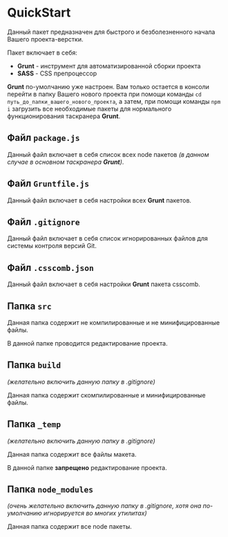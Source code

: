# QuickStart
Данный пакет предназначен для быстрого и безболезненного начала Вашего проекта-верстки.

Пакет включает в себя:
- **Grunt** - инструмент для автоматизированной сборки проекта
- **SASS** - CSS препроцессор

**Grunt** по-умолчанию уже настроен. Вам только остается в консоли перейти в папку Вашего нового проекта при помощи команды `cd путь_до_папки_вашего_нового_проекта`, а затем, при помощи команды `npm i` загрузить все необходимые пакеты для нормального функционирования таскранера **Grunt**.

## Файл `package.js`
Данный файл включает в себя список всех node пакетов _(в данном случае в основном таскранера **Grunt**)_.

## Файл `Gruntfile.js`
Данный файл включает в себя настройки всех **Grunt** пакетов.

## Файл `.gitignore`
Данный файл включает в себя список игнорированных файлов для системы контроля версий Git.

## Файл `.csscomb.json`
Данный файл включает в себя настройки **Grunt** пакета csscomb.

## Папка `src`
Данная папка содержит не компилированные и не минифицированные файлы.

В данной папке проводится редактирование проекта.

## Папка `build`
_(желательно включить данную папку в .gitignore)_

Данная папка содержит скомпилированные и минифицированные файлы.

## Папка `_temp`
_(желательно включить данную папку в .gitignore)_

Данная папка содержит все файлы макета.

В данной папке **запрещено** редактирование проекта.

## Папка `node_modules` 
_(очень желательно включить данную папку в .gitignore, хотя она по-умолчанию игнорируется во многих утилитах)_

Данная папка содержит все node пакеты.